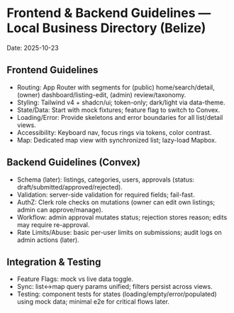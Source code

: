  # Frontend & Backend Guidelines — Local Business Directory (Belize)
 
 Date: 2025-10-23
 
 ## Frontend Guidelines
 - Routing: App Router with segments for (public) home/search/detail, (owner) dashboard/listing-edit, (admin) review/taxonomy.
 - Styling: Tailwind v4 + shadcn/ui; token-only; dark/light via data-theme.
 - State/Data: Start with mock fixtures; feature flag to switch to Convex.
 - Loading/Error: Provide skeletons and error boundaries for all list/detail views.
 - Accessibility: Keyboard nav, focus rings via tokens, color contrast.
 - Map: Dedicated map view with synchronized list; lazy-load Mapbox.
 
 ## Backend Guidelines (Convex)
 - Schema (later): listings, categories, users, approvals (status: draft/submitted/approved/rejected).
 - Validation: server-side validation for required fields; fail-fast.
 - AuthZ: Clerk role checks on mutations (owner can edit own listings; admin can approve/manage).
 - Workflow: admin approval mutates status; rejection stores reason; edits may require re-approval.
 - Rate Limits/Abuse: basic per-user limits on submissions; audit logs on admin actions (later).
 
 ## Integration & Testing
 - Feature Flags: mock vs live data toggle.
 - Sync: list↔map query params unified; filters persist across views.
 - Testing: component tests for states (loading/empty/error/populated) using mock data; minimal e2e for critical flows later.
 
